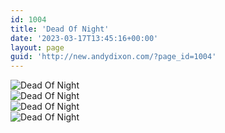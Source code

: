```yaml
---
id: 1004
title: 'Dead Of Night'
date: '2023-03-17T13:45:16+00:00'
layout: page
guid: 'http://new.andydixon.com/?page_id=1004'
---
```


![Dead Of Night](https://i0.wp.com/assets.g8x2.ldn.idrivee2-23.com/posters/Dead%20Of%20Night%2001.jpg?w=1200&ssl=1 "Dead Of Night")  
![Dead Of Night](https://i0.wp.com/assets.g8x2.ldn.idrivee2-23.com/posters/Dead%20Of%20Night%2002.jpg?w=1200&ssl=1 "Dead Of Night")  
![Dead Of Night](https://i0.wp.com/assets.g8x2.ldn.idrivee2-23.com/posters/Dead%20Of%20Night%2003.jpg?w=1200&ssl=1 "Dead Of Night")  
![Dead Of Night](https://i0.wp.com/assets.g8x2.ldn.idrivee2-23.com/posters/Dead%20Of%20Night%2004.jpg?w=1200&ssl=1 "Dead Of Night")